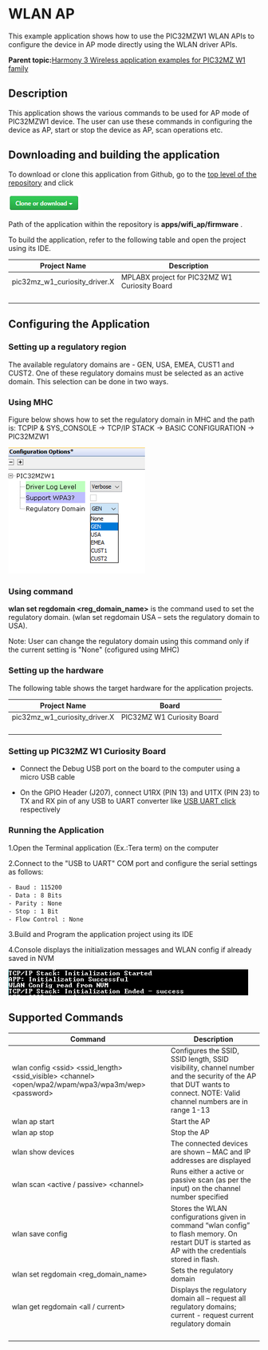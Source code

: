# WLAN AP

This example application shows how to use the PIC32MZW1 WLAN APIs to configure the device in AP mode directly using the WLAN driver APIs.

**Parent topic:**[Harmony 3 Wireless application examples for PIC32MZ W1 family](GUID-60AE2339-6045-4BAA-AEBC-AAEE24D8C566.md)

## Description

This application shows the various commands to be used for AP mode of PIC32MZW1 device. The user can use these commands in configuring the device as AP, start or stop the device as AP, scan operations etc.

## Downloading and building the application

To download or clone this application from Github, go to the [top level of the repository](https://github.com/Microchip-MPLAB-Harmony/wireless_apps_pic32mzw1_wfi32e01) and click

![clone](GUID-5A0898D6-366C-4E6D-9FC4-DD3725922C4E-low.png)

Path of the application within the repository is **apps/wifi\_ap/firmware** .

To build the application, refer to the following table and open the project using its IDE.

|Project Name|Description|
|------------|-----------|
|pic32mz\_w1\_curiosity\_driver.X|MPLABX project for PIC32MZ W1 Curiosity Board|
| | |

## Configuring the Application

### Setting up a regulatory region

The available regulatory domains are - GEN, USA, EMEA, CUST1 and CUST2. One of these regulatory domains must be selected as an active domain. This selection can be done in two ways.

### Using MHC

Figure below shows how to set the regulatory domain in MHC and the path is: TCPIP & SYS\_CONSOLE -\> TCP/IP STACK -\> BASIC CONFIGURATION -\> PIC32MZW1

![mhc_regulatory](GUID-7F24CDA5-0D8B-4E1F-912E-0B0DDE7E0012-low.png)

### Using command

**wlan set regdomain <reg\_domain\_name\>** is the command used to set the regulatory domain. \(wlan set regdomain USA – sets the regulatory domain to USA\).

Note: User can change the regulatory domain using this command only if the current setting is "None" \(cofigured using MHC\)

### Setting up the hardware

The following table shows the target hardware for the application projects.

|Project Name|Board|
|------------|-----|
|pic32mz\_w1\_curiosity\_driver.X|PIC32MZ W1 Curiosity Board|
| | |

### Setting up PIC32MZ W1 Curiosity Board

-   Connect the Debug USB port on the board to the computer using a micro USB cable

-   On the GPIO Header \(J207\), connect U1RX \(PIN 13\) and U1TX \(PIN 23\) to TX and RX pin of any USB to UART converter like [USB UART click](https://www.mikroe.com/usb-uart-click) respectively


### Running the Application

1.Open the Terminal application \(Ex.:Tera term\) on the computer

2.Connect to the "USB to UART" COM port and configure the serial settings as follows:

```
- Baud : 115200
- Data : 8 Bits
- Parity : None
- Stop : 1 Bit
- Flow Control : None
```

3.Build and Program the application project using its IDE

4.Console displays the initialization messages and WLAN config if already saved in NVM

![output](GUID-4F13B216-7CD6-4D85-A301-B1B813E65CCD-low.png)

## Supported Commands

|Command|Description|
|-------|-----------|
|wlan config <ssid\> <ssid\_length\> <ssid\_visible\> <channel\> <open/wpa2/wpam/wpa3/wpa3m/wep\> <password\>|Configures the SSID, SSID length, SSID visibility, channel number and the security of the AP that DUT wants to connect. NOTE: Valid channel numbers are in range 1-13|
|wlan ap start|Start the AP|
|wlan ap stop|Stop the AP|
|wlan show devices|The connected devices are shown – MAC and IP addresses are displayed|
|wlan scan <active / passive\> <channel\>|Runs either a active or passive scan \(as per the input\) on the channel number specified|
|wlan save config|Stores the WLAN configurations given in command “wlan config” to flash memory. On restart DUT is started as AP with the credentials stored in flash.|
|wlan set regdomain <reg\_domain\_name\>|Sets the regulatory domain|
|wlan get regdomain <all / current\>|Displays the regulatory domain all – request all regulatory domains; current - request current regulatory domain|
| | |

